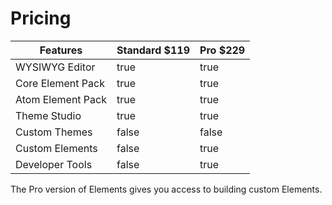 # Pricing



<table><thead><tr><th>Features</th><th data-type="checkbox">Standard $119</th><th data-type="checkbox">Pro $229</th></tr></thead><tbody><tr><td>WYSIWYG Editor</td><td>true</td><td>true</td></tr><tr><td>Core Element Pack</td><td>true</td><td>true</td></tr><tr><td>Atom Element Pack</td><td>true</td><td>true</td></tr><tr><td>Theme Studio</td><td>true</td><td>true</td></tr><tr><td>Custom Themes</td><td>false</td><td>false</td></tr><tr><td>Custom Elements</td><td>false</td><td>true</td></tr><tr><td>Developer Tools</td><td>false</td><td>true</td></tr></tbody></table>

The Pro version of Elements gives you access to building custom Elements.
